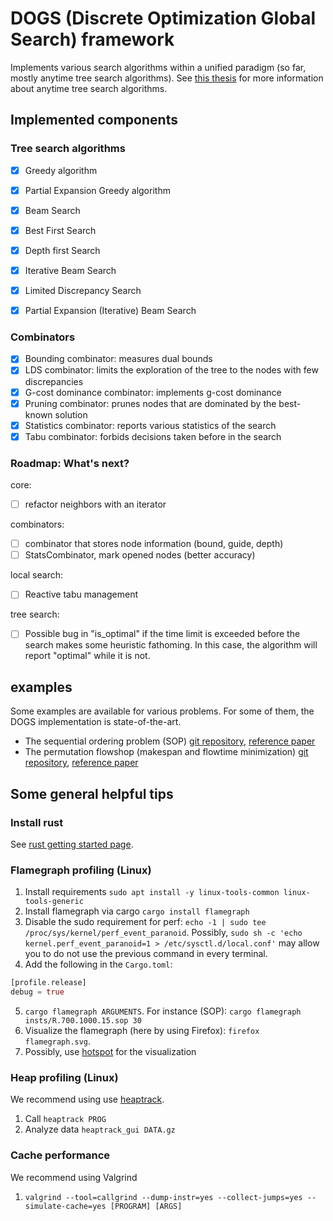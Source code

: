 # DOGS (Discrete Optimization Global Search) framework

Implements various search algorithms within a unified paradigm (so far, mostly anytime tree search algorithms).
See [this thesis](https://www.researchgate.net/publication/346063021_Anytime_tree_search_for_combinatorial_optimization) for more information about anytime tree search algorithms.

## Implemented components

### Tree search algorithms

- [X] Greedy algorithm
- [X] Partial Expansion Greedy algorithm
- [X] Beam Search
- [X] Best First Search
- [X] Depth first Search
- [X] Iterative Beam Search
- [X] Limited Discrepancy Search
- [X] Partial Expansion (Iterative) Beam Search


### Combinators

- [X] Bounding combinator: measures dual bounds
- [X] LDS combinator: limits the exploration of the tree to the nodes with few discrepancies
- [X] G-cost dominance combinator: implements g-cost dominance
- [X] Pruning combinator: prunes nodes that are dominated by the best-known solution
- [X] Statistics combinator: reports various statistics of the search
- [X] Tabu combinator: forbids decisions taken before in the search

### Roadmap: What's next?

core:
- [ ] refactor neighbors with an iterator

combinators:
- [ ] combinator that stores node information (bound, guide, depth)
- [ ] StatsCombinator, mark opened nodes (better accuracy)

local search:
- [ ] Reactive tabu management

tree search:
- [ ] Possible bug in "is_optimal" if the time limit is exceeded before the search makes some
      heuristic fathoming. In this case, the algorithm will report "optimal" while it is not.


## examples

Some examples are available for various problems. For some of them, the DOGS implementation is state-of-the-art.

- The sequential ordering problem (SOP) [git repository](https://github.com/librallu/dogs-sop), [reference paper](https://www.researchgate.net/publication/343267812_Tree_search_for_the_Sequential_Ordering_Problem)
- The permutation flowshop (makespan and flowtime minimization) [git repository](https://github.com/librallu/dogs-pfsp), [reference paper](https://www.researchgate.net/publication/344219325_Iterative_beam_search_algorithms_for_the_permutation_flowshop)


## Some general helpful tips

### Install rust

See [rust getting started page](https://www.rust-lang.org/learn/get-started).


### Flamegraph profiling (Linux)

1. Install requirements ```sudo apt install -y linux-tools-common linux-tools-generic```
2. Install flamegraph via cargo ```cargo install flamegraph```
3. Disable the sudo requirement for perf: ```echo -1 | sudo tee /proc/sys/kernel/perf_event_paranoid```. Possibly, `sudo sh -c 'echo kernel.perf_event_paranoid=1 > /etc/sysctl.d/local.conf'` may allow you to do not use the previous command in every terminal.
4. Add the following in the ``Cargo.toml``:
```rust
[profile.release]
debug = true
```
5. ```cargo flamegraph ARGUMENTS```. For instance (SOP): ```cargo flamegraph insts/R.700.1000.15.sop 30```
6. Visualize the flamegraph (here by using Firefox): ```firefox flamegraph.svg```.
7. Possibly, use [hotspot](https://github.com/KDAB/hotspot/) for the visualization


### Heap profiling (Linux)

We recommend using use [heaptrack](https://github.com/KDE/heaptrack).

1. Call `heaptrack PROG`
2. Analyze data `heaptrack_gui DATA.gz`


### Cache performance

We recommend using Valgrind

1. `valgrind --tool=callgrind --dump-instr=yes --collect-jumps=yes --simulate-cache=yes [PROGRAM] [ARGS]`
